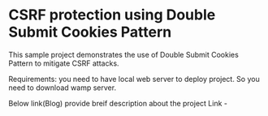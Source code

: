 # CSRF protection using Double Submit Cookies Pattern

This sample project demonstrates the use of Double Submit Cookies Pattern to mitigate CSRF attacks.

Requirements: you need to have local web server to deploy project.
              So you need to download wamp server.

Below link(Blog) provide breif description about the project
Link - 
